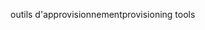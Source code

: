 <span data-ttu-id="0f9a1-101">outils d'approvisionnement</span><span class="sxs-lookup"><span data-stu-id="0f9a1-101">provisioning tools</span></span>
